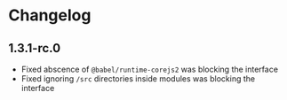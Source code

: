 # Changelog

## 1.3.1-rc.0

* Fixed abscence of `@babel/runtime-corejs2` was blocking the interface
* Fixed ignoring `/src` directories inside modules was blocking the interface 

